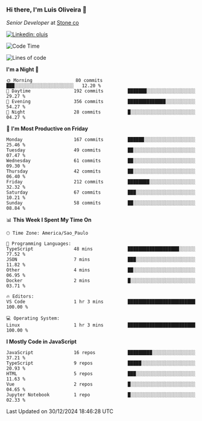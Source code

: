 ### Hi there, I'm Luis Oliveira 👋
*Senior Developer* at [Stone co](https://www.stone.com.br)  

[![Linkedin: oluis](https://img.shields.io/badge/-ooluis-blue?style=flat-square&logo=Linkedin&logoColor=white&link=https://www.linkedin.com/in/ooluis)](https://www.linkedin.com/in/ooluis/)

<!--START_SECTION:waka-->
![Code Time](http://img.shields.io/badge/Code%20Time-4%2C458%20hrs%2013%20mins-blue)

![Lines of code](https://img.shields.io/badge/From%20Hello%20World%20I%27ve%20Written-356.2%20thousand%20lines%20of%20code-blue)

**I'm a Night 🦉** 

```text
🌞 Morning                80 commits          ███░░░░░░░░░░░░░░░░░░░░░░   12.20 % 
🌆 Daytime                192 commits         ███████░░░░░░░░░░░░░░░░░░   29.27 % 
🌃 Evening                356 commits         ██████████████░░░░░░░░░░░   54.27 % 
🌙 Night                  28 commits          █░░░░░░░░░░░░░░░░░░░░░░░░   04.27 % 
```
📅 **I'm Most Productive on Friday** 

```text
Monday                   167 commits         ██████░░░░░░░░░░░░░░░░░░░   25.46 % 
Tuesday                  49 commits          ██░░░░░░░░░░░░░░░░░░░░░░░   07.47 % 
Wednesday                61 commits          ██░░░░░░░░░░░░░░░░░░░░░░░   09.30 % 
Thursday                 42 commits          ██░░░░░░░░░░░░░░░░░░░░░░░   06.40 % 
Friday                   212 commits         ████████░░░░░░░░░░░░░░░░░   32.32 % 
Saturday                 67 commits          ███░░░░░░░░░░░░░░░░░░░░░░   10.21 % 
Sunday                   58 commits          ██░░░░░░░░░░░░░░░░░░░░░░░   08.84 % 
```


📊 **This Week I Spent My Time On** 

```text
🕑︎ Time Zone: America/Sao_Paulo

💬 Programming Languages: 
TypeScript               48 mins             ███████████████████░░░░░░   77.52 % 
JSON                     7 mins              ███░░░░░░░░░░░░░░░░░░░░░░   11.82 % 
Other                    4 mins              ██░░░░░░░░░░░░░░░░░░░░░░░   06.95 % 
Docker                   2 mins              █░░░░░░░░░░░░░░░░░░░░░░░░   03.71 % 

🔥 Editors: 
VS Code                  1 hr 3 mins         █████████████████████████   100.00 % 

💻 Operating System: 
Linux                    1 hr 3 mins         █████████████████████████   100.00 % 
```

**I Mostly Code in JavaScript** 

```text
JavaScript               16 repos            █████████░░░░░░░░░░░░░░░░   37.21 % 
TypeScript               9 repos             █████░░░░░░░░░░░░░░░░░░░░   20.93 % 
HTML                     5 repos             ███░░░░░░░░░░░░░░░░░░░░░░   11.63 % 
Vue                      2 repos             █░░░░░░░░░░░░░░░░░░░░░░░░   04.65 % 
Jupyter Notebook         1 repo              █░░░░░░░░░░░░░░░░░░░░░░░░   02.33 % 
```




 Last Updated on 30/12/2024 18:46:28 UTC
<!--END_SECTION:waka-->
